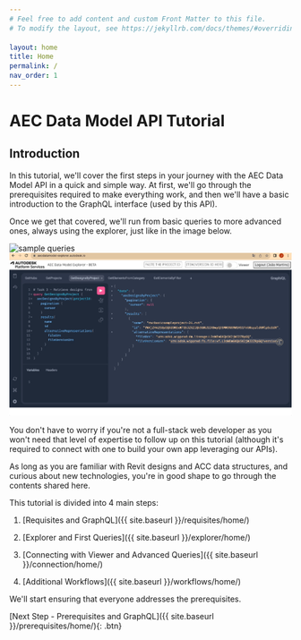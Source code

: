 ```yaml
---
# Feel free to add content and custom Front Matter to this file.
# To modify the layout, see https://jekyllrb.com/docs/themes/#overriding-theme-defaults

layout: home
title: Home
permalink: /
nav_order: 1
---
```


# AEC Data Model API Tutorial

## Introduction

In this tutorial, we'll cover the first steps in your journey with the AEC Data Model API in a quick and simple way. At first, we'll go through the prerequisites required to make everything work, and then we'll have a basic introduction to the GraphQL interface (used by this API).

Once we get that covered, we'll run from basic queries to more advanced ones, always using the explorer, just like in the image below.

![sample queries](../../assets/images/samplequery.gif)
![sample queries](./assets/images/samplequery.gif)

You don't have to worry if you're not a full-stack web developer as you won't need that level of expertise to follow up on this tutorial (although it's required to connect with one to build your own app leveraging our APIs).

As long as you are familiar with Revit designs and ACC data structures, and curious about new technologies, you're in good shape to go through the contents shared here.

This tutorial is divided into 4 main steps:

1. [Requisites and GraphQL]({{ site.baseurl }}/requisites/home/)

2. [Explorer and First Queries]({{ site.baseurl }}/explorer/home/)

3. [Connecting with Viewer and Advanced Queries]({{ site.baseurl }}/connection/home/)

4. [Additional Workflows]({{ site.baseurl }}/workflows/home/)

We'll start ensuring that everyone addresses the prerequisites.

[Next Step - Prerequisites and GraphQL]({{ site.baseurl }}/prerequisites/home/){: .btn}
